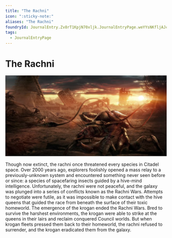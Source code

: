 ```yaml
---
title: "The Rachni"
icon: ":sticky-note:"
aliases: "The Rachni"
foundryId: JournalEntry.Zv8rT1KpjN70xljk.JournalEntryPage.weYYsNKfljAJcGXS
tags:
  - JournalEntryPage
---
```


# The Rachni
![The Rachni](/src/assets/media/rachni.png)

Though now extinct, the rachni once threatened every species in Citadel space. Over 2000 years ago, explorers foolishly opened a mass relay to a previously-unknown system and encountered something never seen before or since: a species of spacefaring insects guided by a hive-mind intelligence.  Unfortunately, the rachni were not peaceful, and the galaxy was plunged into a series of conflicts known as the Rachni Wars. Attempts to negotiate were futile, as it was impossible to make contact with the hive queens that guided the race from beneath the surface of their toxic homeworld.  The emergence of the krogan ended the Rachni Wars. Bred to survive the harshest environments, the krogan were able to strike at the queens in their lairs and reclaim conquered Council worlds. But when krogan fleets pressed them back to their homeworld, the rachni refused to surrender, and the krogan eradicated them from the galaxy.
